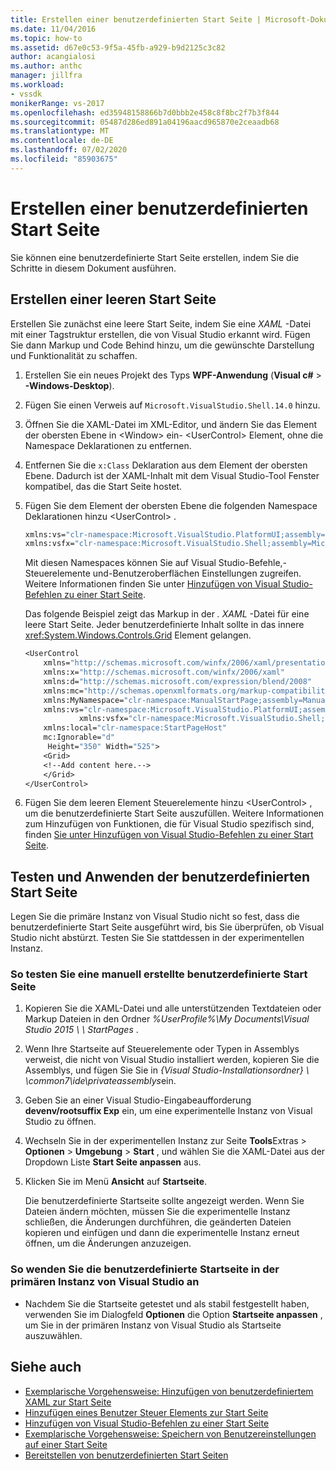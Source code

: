 ```yaml
---
title: Erstellen einer benutzerdefinierten Start Seite | Microsoft-Dokumentation
ms.date: 11/04/2016
ms.topic: how-to
ms.assetid: d67e0c53-9f5a-45fb-a929-b9d2125c3c82
author: acangialosi
ms.author: anthc
manager: jillfra
ms.workload:
- vssdk
monikerRange: vs-2017
ms.openlocfilehash: ed35948158866b7d0bbb2e458c8f8bc2f7b3f844
ms.sourcegitcommit: 05487d286ed891a04196aacd965870e2ceaadb68
ms.translationtype: MT
ms.contentlocale: de-DE
ms.lasthandoff: 07/02/2020
ms.locfileid: "85903675"
---
```

# <a name="creating-a-custom-start-page"></a>Erstellen einer benutzerdefinierten Start Seite

Sie können eine benutzerdefinierte Start Seite erstellen, indem Sie die Schritte in diesem Dokument ausführen.

## <a name="create-a-blank-start-page"></a>Erstellen einer leeren Start Seite

Erstellen Sie zunächst eine leere Start Seite, indem Sie eine *XAML* -Datei mit einer Tagstruktur erstellen, die von Visual Studio erkannt wird. Fügen Sie dann Markup und Code Behind hinzu, um die gewünschte Darstellung und Funktionalität zu schaffen.

1. Erstellen Sie ein neues Projekt des Typs **WPF-Anwendung** (**Visual c#**  >  **-Windows-Desktop**).

2. Fügen Sie einen Verweis auf `Microsoft.VisualStudio.Shell.14.0` hinzu.

3. Öffnen Sie die XAML-Datei im XML-Editor, und ändern Sie das Element der obersten Ebene in \<Window> ein- \<UserControl> Element, ohne die Namespace Deklarationen zu entfernen.

4. Entfernen Sie die `x:Class` Deklaration aus dem Element der obersten Ebene. Dadurch ist der XAML-Inhalt mit dem Visual Studio-Tool Fenster kompatibel, das die Start Seite hostet.

5. Fügen Sie dem Element der obersten Ebene die folgenden Namespace Deklarationen hinzu \<UserControl> .

    ```vb
    xmlns:vs="clr-namespace:Microsoft.VisualStudio.PlatformUI;assembly=Microsoft.VisualStudio.Shell.14.0"
    xmlns:vsfx="clr-namespace:Microsoft.VisualStudio.Shell;assembly=Microsoft.VisualStudio.Shell.14.0"
    ```

     Mit diesen Namespaces können Sie auf Visual Studio-Befehle,-Steuerelemente und-Benutzeroberflächen Einstellungen zugreifen. Weitere Informationen finden Sie unter [Hinzufügen von Visual Studio-Befehlen zu einer Start Seite](../extensibility/adding-visual-studio-commands-to-a-start-page.md).

     Das folgende Beispiel zeigt das Markup in der *. XAML* -Datei für eine leere Start Seite. Jeder benutzerdefinierte Inhalt sollte in das innere <xref:System.Windows.Controls.Grid> Element gelangen.

    ```vb
    <UserControl
        xmlns="http://schemas.microsoft.com/winfx/2006/xaml/presentation"
        xmlns:x="http://schemas.microsoft.com/winfx/2006/xaml"
        xmlns:d="http://schemas.microsoft.com/expression/blend/2008"
        xmlns:mc="http://schemas.openxmlformats.org/markup-compatibility/2006"
        xmlns:MyNamespace="clr-namespace:ManualStartPage;assembly=ManualStartPage"
        xmlns:vs="clr-namespace:Microsoft.VisualStudio.PlatformUI;assembly=Microsoft.VisualStudio.Shell.14.0"
                xmlns:vsfx="clr-namespace:Microsoft.VisualStudio.Shell;assembly=Microsoft.VisualStudio.Shell.14.0"
        xmlns:local="clr-namespace:StartPageHost"
        mc:Ignorable="d"
         Height="350" Width="525">
        <Grid>
        <!--Add content here.-->
        </Grid>
    </UserControl>
    ```

6. Fügen Sie dem leeren Element Steuerelemente hinzu \<UserControl> , um die benutzerdefinierte Start Seite auszufüllen. Weitere Informationen zum Hinzufügen von Funktionen, die für Visual Studio spezifisch sind, finden [Sie unter Hinzufügen von Visual Studio-Befehlen zu einer Start Seite](../extensibility/adding-visual-studio-commands-to-a-start-page.md).

## <a name="test-and-apply-the-custom-start-page"></a>Testen und Anwenden der benutzerdefinierten Start Seite

Legen Sie die primäre Instanz von Visual Studio nicht so fest, dass die benutzerdefinierte Start Seite ausgeführt wird, bis Sie überprüfen, ob Visual Studio nicht abstürzt. Testen Sie Sie stattdessen in der experimentellen Instanz.

### <a name="to-test-a-manually-created-custom-start-page"></a>So testen Sie eine manuell erstellte benutzerdefinierte Start Seite

1. Kopieren Sie die XAML-Datei und alle unterstützenden Textdateien oder Markup Dateien in den Ordner *%UserProfile%\My Documents\Visual Studio 2015 \ \\ StartPages* .

2. Wenn Ihre Startseite auf Steuerelemente oder Typen in Assemblys verweist, die nicht von Visual Studio installiert werden, kopieren Sie die Assemblys, und fügen Sie Sie in *{Visual Studio-Installationsordner} \\ \common7\ide\privateassemblys*ein.

3. Geben Sie an einer Visual Studio-Eingabeaufforderung **devenv/rootsuffix Exp** ein, um eine experimentelle Instanz von Visual Studio zu öffnen.

4. Wechseln Sie in der experimentellen Instanz zur Seite **Tools**Extras  >  **Optionen**  >  **Umgebung**  >  **Start** , und wählen Sie die XAML-Datei aus der Dropdown Liste **Start Seite anpassen** aus.

5. Klicken Sie im Menü **Ansicht** auf **Startseite**.

     Die benutzerdefinierte Startseite sollte angezeigt werden. Wenn Sie Dateien ändern möchten, müssen Sie die experimentelle Instanz schließen, die Änderungen durchführen, die geänderten Dateien kopieren und einfügen und dann die experimentelle Instanz erneut öffnen, um die Änderungen anzuzeigen.

### <a name="to-apply-the-custom-start-page-in-the-primary-instance-of-visual-studio"></a>So wenden Sie die benutzerdefinierte Startseite in der primären Instanz von Visual Studio an

- Nachdem Sie die Startseite getestet und als stabil festgestellt haben, verwenden Sie im Dialogfeld **Optionen** die Option **Startseite anpassen** , um Sie in der primären Instanz von Visual Studio als Startseite auszuwählen.

## <a name="see-also"></a>Siehe auch

- [Exemplarische Vorgehensweise: Hinzufügen von benutzerdefiniertem XAML zur Start Seite](../extensibility/walkthrough-adding-custom-xaml-to-the-start-page.md)
- [Hinzufügen eines Benutzer Steuer Elements zur Start Seite](../extensibility/adding-user-control-to-the-start-page.md)
- [Hinzufügen von Visual Studio-Befehlen zu einer Start Seite](../extensibility/adding-visual-studio-commands-to-a-start-page.md)
- [Exemplarische Vorgehensweise: Speichern von Benutzereinstellungen auf einer Start Seite](../extensibility/walkthrough-saving-user-settings-on-a-start-page.md)
- [Bereitstellen von benutzerdefinierten Start Seiten](../extensibility/deploying-custom-start-pages.md)
